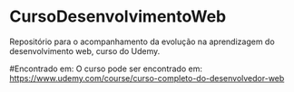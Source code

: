 # CursoDesenvolvimentoWeb
Repositório para o acompanhamento da evolução na aprendizagem do desenvolvimento web, curso do Udemy.

#Encontrado em:
O curso pode ser encontrado em: <https://www.udemy.com/course/curso-completo-do-desenvolvedor-web>
